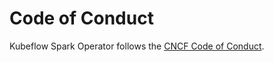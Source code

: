 # Code of Conduct

Kubeflow Spark Operator follows the [CNCF Code of Conduct](https://github.com/cncf/foundation/blob/main/code-of-conduct.md).
